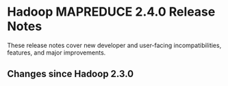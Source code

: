 # Hadoop MAPREDUCE 2.4.0 Release Notes

These release notes cover new developer and user-facing incompatibilities, features, and major improvements.

## Changes since Hadoop 2.3.0



